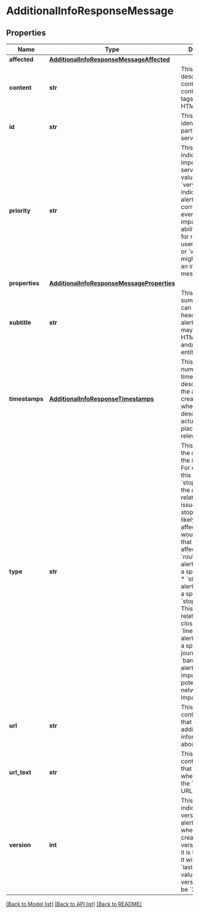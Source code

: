 # AdditionalInfoResponseMessage

## Properties
Name | Type | Description | Notes
------------ | ------------- | ------------- | -------------
**affected** | [**AdditionalInfoResponseMessageAffected**](AdditionalInfoResponseMessageAffected.md) |  | [optional] 
**content** | **str** | This is the descriptive alert content. It may contain HTML tags and/or HTML entities.  | [optional] 
**id** | **str** | This is a unique identifier for this particular service alert.  | [optional] 
**priority** | **str** | This value indicates how important the service alert is. A value of &#x60;high&#x60; or &#x60;veryHigh&#x60; likely indicates that the alert will correspond to an event that impacts the ability to travel for relevant users, while &#x60;low&#x60; or &#x60;veryLow&#x60; might be more of an informational message.  | [optional] 
**properties** | [**AdditionalInfoResponseMessageProperties**](AdditionalInfoResponseMessageProperties.md) |  | [optional] 
**subtitle** | **str** | This is short summary that can be used as a heading for the alert content. It may contain HTML tags and/or HTML entities.  | [optional] 
**timestamps** | [**AdditionalInfoResponseTimestamps**](AdditionalInfoResponseTimestamps.md) | This contains a number of timestamps that describe when the alert was created, and when the described alert actually takes place and/or is relevant.  | [optional] 
**type** | **str** | This indicates the category of the service alert. For example, if this value is &#x60;stopInfo&#x60;, then the alert is related to an issue affecting a stop. It is then likely that the affected lines would be those that stop at the affected stop.  * &#x60;routeInfo&#x60;: The alert is related to a specific route * &#x60;stopInfo&#x60;: The alert is related to a specific stop * &#x60;stopBlocking&#x60;: This alert is related to a stop closure * &#x60;lineInfo&#x60;: The alert is related to a specific journey * &#x60;bannerInfo&#x60;: The alert of high importance and potentially has a network-wide impact.  | [optional] 
**url** | **str** | This field contains a URL that contains additional information about the alert. | [optional] 
**url_text** | **str** | This field contains a title that can be used when displaying the &#x60;infoLinkURL&#x60; URL. | [optional] 
**version** | **int** | This number indicates the version of this alert. Initially when it is created it has version &#x60;1&#x60;, but if it is then updated it will have a new &#x60;lastModification&#x60; value and the version will now be &#x60;2&#x60;.  | [optional] 

[[Back to Model list]](../README.md#documentation-for-models) [[Back to API list]](../README.md#documentation-for-api-endpoints) [[Back to README]](../README.md)


